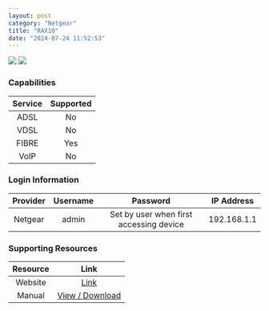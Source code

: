 ```yaml
---
layout: post
category: "Netgear"
title: "RAX10"
date: "2024-07-24 11:52:53"
---
```

<img src="https://www.netgear.com/zone3/cid/fit/1024x633/to/jpg/https/www.netgear.com/nz/media/RAX10_productcarousel_hero_image_tcm160-108388.png" class="modem_image">
<img src="https://www.netgear.com/zone3/cid/fit/1024x633/to/jpg/https/www.netgear.com/nz/media/RAX10_productcarousel_3_tcm160-108386.png" class="modem_image">

### Capabilities

| Service | Supported |
| :-: | :-: |
| ADSL | No |
| VDSL | No |
| FIBRE | Yes |
| VoIP | No |

### Login Information

| Provider | Username | Password | IP Address |
| :-: | :-: | :-: | :-: |
| Netgear | admin | Set by user when first accessing device  | 192.168.1.1 |

### Supporting Resources

| Resource | Link |
| :-: | :-: |
| Website | [Link](https://www.netgear.com/nz/home/wifi/routers/rax10/) |
| Manual | [View / Download](https://www.downloads.netgear.com/files/GDC/RAX10/RAX10_UM_EN.pdf) |

